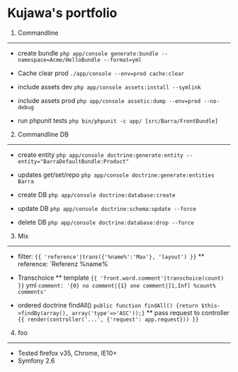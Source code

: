 Kujawa's portfolio
===================

1) Commandline
---------------
  * create bundle `php app/console generate:bundle --namespace=Acme/HelloBundle --format=yml`

  * Cache clear prod `./app/console --env=prod cache:clear`

  * include assets dev `php app/console assets:install --symlink`

  * include assets prod `php app/console assetic:dump --env=prod --no-debug`

  * run phpunit tests `php bin/phpunit -c app/ [src/Barra/FrontBundle]`


2) Commandline DB
------------------
  * create entity `php app/console doctrine:generate:entity --entity="BarraDefaultBundle:Product"`

  * updates get/set/repo `php app/console doctrine:generate:entities Barra`

  * create DB `php app/console doctrine:database:create`

  * update DB `php app/console doctrine:schema:update --force`

  * delete DB `php app/console doctrine:database:drop --force`


3) Mix
-------
  * filter: `{{ 'reference'|trans({'%name%':'Max'}, 'layout') }}`
  ** reference: `Referenz %name%

  * Transchoice
  ** template `{{ 'front.word.comment'|transchoice(count) }}` yml `comment: '{0} no comment|{1} one comment|]1,Inf] %count% comments'`

  * ordered doctrine findAll()  `public function findAll() {return $this->findBy(array(), array('type'=>'ASC'));}`
  ** pass request to controller `{{ render(controller('...', {'request': app.request})) }}`


4) foo
-------
   * Tested firefox v35, Chrome, IE10+
   * Symfony 2.6


